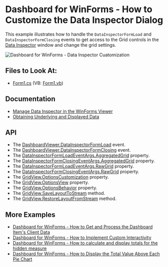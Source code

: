 # Dashboard for WinForms - How to Customize the Data Inspector Dialog

This example illustrates how to handle the `DataInspectorFormLoad` and `DataInspectorFormClosing` events to get access to the Grid controls in the [Data Inspector](https://docs.devexpress.com/Dashboard/401194) window and change the grid settings.

![Dashboard for WinForms - Data Inspector Cuatomization](/images/screenshot.png)

## Files to Look At:

* [Form1.cs](./CS/Form1.cs) (VB: [Form1.vb](./VB/Form1.vb))

## Documentation

* [Manage Data Inspector in the WinForms Viewer](https://docs.devexpress.com/Dashboard/403975/winforms-dashboard/winforms-viewer/manage-data-inspector-in-win-forms-viewer)
* [Obtaining Underlying and Displayed Data](https://docs.devexpress.com/Dashboard/17269/creating-the-designer-and-viewer-applications/winforms-viewer/obtaining-underlying-and-displayed-data)

## API

* The [DashboardViewer.DataInspectorFormLoad](https://docs.devexpress.com/Dashboard/DevExpress.DashboardWin.DashboardViewer.DataInspectorFormLoad) event.
* The [DashboardViewer.DataInspectorFormClosing](https://docs.devexpress.com/Dashboard/DevExpress.DashboardWin.DashboardViewer.DataInspectorFormClosing) event.
* The [DataInspectorFormLoadEventArgs.AggregatedGrid](https://docs.devexpress.com/Dashboard/DevExpress.DashboardWin.DataInspectorFormLoadEventArgs.AggregatedGrid) property.
* The [DataInspectorFormClosingEventArgs.AggregatedGrid](https://docs.devexpress.com/Dashboard/DevExpress.DashboardWin.DataInspectorFormClosingEventArgs.AggregatedGrid) property.
* The [DataInspectorFormLoadEventArgs.RawGrid](https://docs.devexpress.com/Dashboard/DevExpress.DashboardWin.DataInspectorFormLoadEventArgs.RawGrid) property.
* The [DataInspectorFormClosingEventArgs.RawGrid](https://docs.devexpress.com/Dashboard/DevExpress.DashboardWin.DataInspectorFormClosingEventArgs.RawGrid) property.
* The [GridView.OptionsCustomization](https://docs.devexpress.com/WindowsForms/DevExpress.XtraGrid.Views.Grid.GridView.OptionsCustomization) property.
* The [GridView.OptionsView](https://docs.devexpress.com/WindowsForms/DevExpress.XtraGrid.Views.Grid.GridView.OptionsView) property.
* The [GridView.OptionsBehavior](https://docs.devexpress.com/WindowsForms/DevExpress.XtraGrid.Views.Grid.GridView.OptionsBehavior) property.
* The [GridView.SaveLayoutToStream](https://docs.devexpress.com/WindowsForms/DevExpress.XtraGrid.Views.Base.BaseView.SaveLayoutToStream(System.IO.Stream)) method.
* The [GridView.RestoreLayoutFromStream](https://docs.devexpress.com/WindowsForms/DevExpress.XtraGrid.Views.Base.BaseView.RestoreLayoutFromStream(System.IO.Stream)) method.

## More Examples

* [Dashboard for WinForms - How to Get and Process the Dashboard Item's Client Data](https://github.com/DevExpress-Examples/how-to-obtain-a-dashboard-items-client-data-in-the-winforms-viewer-t140553)
* [Dashboard for WinForms - How to Implement Custom Interactivity](https://github.com/DevExpress-Examples/how-to-add-custom-interactivity-to-a-dashboard-displayed-in-the-winforms-viewer-t189795)
* [Dashboard for WinForms - How to calculate and display totals for the hidden measure](https://github.com/DevExpress-Examples/winforms-dashboard-how-to-display-hidden-field-totals)
* [Dashboard for WinForms - How to Display the Total Value Above Each Pie Chart](https://github.com/DevExpress-Examples/how-to-display-the-total-value-above-each-pie-chart)

